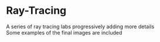 # Ray-Tracing
A series of ray tracing labs progressively adding more details  
Some examples of the final images are included  

